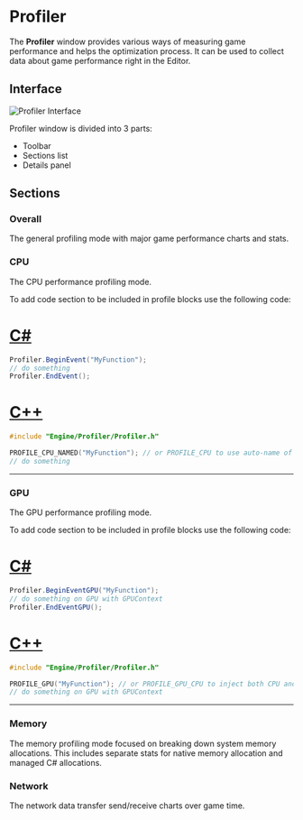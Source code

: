 # Profiler

The **Profiler** window provides various ways of measuring game performance and helps the optimization process. It can be used to collect data about game performance right in the Editor.

## Interface

![Profiler Interface](media/profiler-layout.png)

Profiler window is divided into 3 parts:
* Toolbar
* Sections list
* Details panel

## Sections

### Overall

The general profiling mode with major game performance charts and stats.

### CPU

The CPU performance profiling mode.

To add code section to be included in profile blocks use the following code:

# [C#](#tab/code-csharp)
```cs
Profiler.BeginEvent("MyFunction");
// do something
Profiler.EndEvent();
```
# [C++](#tab/code-cpp)
```cpp
#include "Engine/Profiler/Profiler.h"

PROFILE_CPU_NAMED("MyFunction"); // or PROFILE_CPU to use auto-name of the current function
// do something
```
***

### GPU

The GPU performance profiling mode.

To add code section to be included in profile blocks use the following code:

# [C#](#tab/code-csharp)
```cs
Profiler.BeginEventGPU("MyFunction");
// do something on GPU with GPUContext
Profiler.EndEventGPU();
```
# [C++](#tab/code-cpp)
```cpp
#include "Engine/Profiler/Profiler.h"

PROFILE_GPU("MyFunction"); // or PROFILE_GPU_CPU to inject both CPU and GPU profile event
// do something on GPU with GPUContext
```
***

### Memory

The memory profiling mode focused on breaking down system memory allocations. This includes separate stats for native memory allocation and managed C# allocations.

### Network

The network data transfer send/receive charts over game time.

